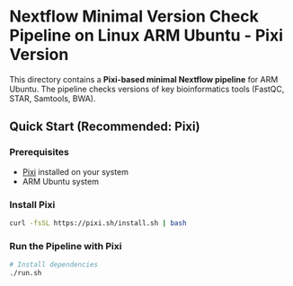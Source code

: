 # Nextflow Minimal Version Check Pipeline on Linux ARM Ubuntu - Pixi Version

This directory contains a **Pixi-based minimal Nextflow pipeline** for ARM Ubuntu. The pipeline checks versions of key bioinformatics tools (FastQC, STAR, Samtools, BWA).

## Quick Start (Recommended: Pixi)

### Prerequisites

- [Pixi](https://pixi.sh) installed on your system
- ARM Ubuntu system

### Install Pixi

```bash
curl -fsSL https://pixi.sh/install.sh | bash
```

### Run the Pipeline with Pixi

```bash
# Install dependencies
./run.sh
```
